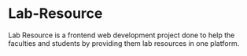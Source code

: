# Lab-Resource
Lab Resource is a frontend web development project done to help the faculties and students by providing them lab resources in one platform.
